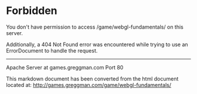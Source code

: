 Forbidden
=========

You don't have permission to access /game/webgl-fundamentals/ on this
server.

Additionally, a 404 Not Found error was encountered while trying to use
an ErrorDocument to handle the request.

* * * * *

Apache Server at games.greggman.com Port 80

This markdown document has been converted from the html document located at:
http://games.greggman.com/game/webgl-fundamentals/
